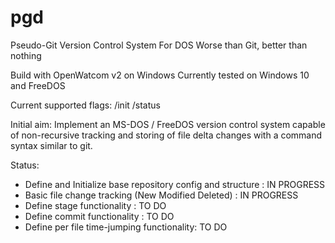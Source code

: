 # pgd
Pseudo-Git Version Control System For DOS
Worse than Git, better than nothing

Build with OpenWatcom v2 on Windows
Currently tested on Windows 10 and FreeDOS

Current supported flags:
/init
/status

Initial aim:
Implement an MS-DOS / FreeDOS version control system capable of non-recursive tracking and storing of file delta changes with a command syntax similar to git.

Status:
 * Define and Initialize base repository config and structure : IN PROGRESS
 * Basic file change tracking (New Modified Deleted) : IN PROGRESS
 * Define stage functionality : TO DO
 * Define commit functionality : TO DO
 * Define per file time-jumping functionality: TO DO
